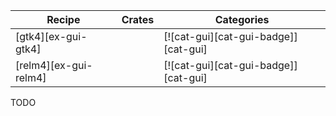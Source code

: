 | Recipe | Crates | Categories |
|--------|--------|------------|
| [gtk4][ex-gui-gtk4] |  | [![cat-gui][cat-gui-badge]][cat-gui] |
| [relm4][ex-gui-relm4] |  | [![cat-gui][cat-gui-badge]][cat-gui] |

<div class="hidden">
TODO
</div>
